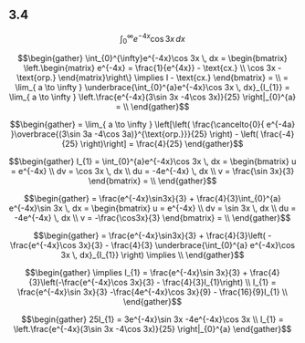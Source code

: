 ## 3.4

$$\int_{0}^{\infty}e^{-4x}\cos 3x \, dx$$

$$\begin{gather}
\int_{0}^{\infty}e^{-4x}\cos 3x \, dx = \begin{bmatrix}
\left.\begin{matrix}
e^{-4x} = \frac{1}{e^{4x}} - \text{сх.} \\
\cos 3x - \text{огр.}
\end{matrix}\right\} \implies I - \text{сх.}
\end{bmatrix} = \\
= \lim_{  a \to \infty } \underbrace{\int_{0}^{a}e^{-4x}\cos 3x \, dx}_{I_{1}} = \lim_{ a \to \infty } \left.\frac{e^{-4x}(3\sin 3x -4\cos 3x)}{25} \right|_{0}^{a} = \\
\end{gather}$$

$$\begin{gather}
= \lim_{ a \to \infty } \left[\left( \frac{\cancelto{0}{ e^{-4a} }\overbrace{(3\sin 3a -4\cos 3a)}^{\text{огр.}}}{25} \right) - \left( \frac{-4}{25} \right)\right] = \frac{4}{25}
\end{gather}$$

$$\begin{gather}
I_{1} = \int_{0}^{a}e^{-4x}\cos 3x \, dx = \begin{bmatrix}
u = e^{-4x} \\
dv = \cos 3x \, dx \\
du = -4e^{-4x} \, dx \\
v = \frac{\sin 3x}{3}
\end{bmatrix} = \\ 
\end{gather}$$

$$\begin{gather}
= \frac{e^{-4x}\sin3x}{3} + \frac{4}{3}\int_{0}^{a} e^{-4x}\sin 3x \, dx = \begin{bmatrix}
u = e^{-4x} \\
dv = \sin 3x \, dx \\
du = -4e^{-4x} \, dx \\
v = -\frac{\cos3x}{3}
\end{bmatrix} = \\ 
\end{gather}$$

$$\begin{gather}
= \frac{e^{-4x}\sin3x}{3} + \frac{4}{3}\left( -\frac{e^{-4x}\cos 3x}{3} - \frac{4}{3} \underbrace{\int_{0}^{a} e^{-4x}\cos 3x \, dx}_{I_{1}} \right) \implies \\ 
\end{gather}$$

$$\begin{gather}
\implies I_{1} = \frac{e^{-4x}\sin 3x}{3} + \frac{4}{3}\left(-\frac{e^{-4x}\cos 3x}{3} - \frac{4}{3}I_{1}\right) \\
I_{1} = \frac{e^{-4x}\sin 3x}{3} -\frac{4e^{-4x}\cos 3x}{9} - \frac{16}{9}I_{1} \\ 
\end{gather}$$

$$\begin{gather}
25I_{1} = 3e^{-4x}\sin 3x -4e^{-4x}\cos 3x \\
I_{1} = \left.\frac{e^{-4x}(3\sin 3x -4\cos 3x)}{25} \right|_{0}^{a}
\end{gather}$$
